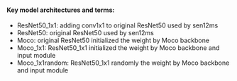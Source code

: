 #### Key model architectures and terms:
- ResNet50_1x1: adding conv1x1 to original ResNet50 used by sen12ms
- ResNet50: original ResNet50 used by sen12ms
- Moco: original ResNet50 initialized the weight by Moco backbone 
- Moco_1x1: ResNet50_1x1 initialized the weight by Moco backbone and input module 
- Moco_1x1random: ResNet50_1x1 randomly the weight by Moco backbone and input module 
